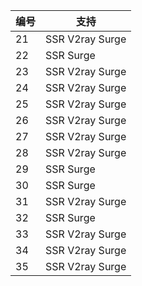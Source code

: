 编号 | 支持 
---|---
21 | SSR V2ray Surge
22 | SSR Surge
23 | SSR V2ray Surge
24 | SSR V2ray Surge
25 | SSR V2ray Surge
26 | SSR V2ray Surge
27 | SSR V2ray Surge
28 | SSR V2ray Surge
29 | SSR Surge
30 | SSR Surge
31 | SSR V2ray Surge
32 | SSR Surge
33 | SSR V2ray Surge
34 | SSR V2ray Surge
35 | SSR V2ray Surge
